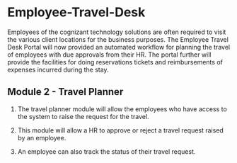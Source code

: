 # Employee-Travel-Desk
Employees of the cognizant technology solutions are often required to visit the various client locations for the business purposes. The Employee Travel Desk Portal will now provided an automated workflow for planning the travel of employees with due approvals from their HR. The portal further will provide the facilities for doing reservations tickets and reimbursements of expenses incurred during the stay. 

## Module 2 - Travel Planner

1. The travel planner module will allow the employees who have access to the system to raise the request for the travel.

2. This module will allow a HR to approve or reject a travel request raised by an employee. 

3. An employee can also track the status of their travel request.  
